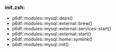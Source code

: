### init.zsh:
- p6df::modules::mysql::deps()
- p6df::modules::mysql::external::brew()
- p6df::modules::mysql::external::services::start()
- p6df::modules::mysql::external::start()
- p6df::modules::mysql::home::symlink()
- p6df::modules::mysql::init()

